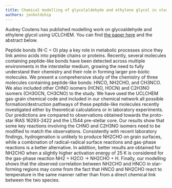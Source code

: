 ```yaml
---
title: Chemical modelling of glycolaldehyde and ethylene glycol in star-forming regions
authors: jonholdship
---
```

Audrey Coutens has published modelling work on glycoaldehyde and ethylene glycol using UCLCHEM. You can find [the paper here](https://arxiv.org/abs/1712.08778) and the abstract below.

Peptide bonds (N-C = O) play a key role in metabolic processes since they link amino acids into peptide chains or proteins. Recently, several molecules containing peptide-like bonds have been detected across multiple environments in the interstellar medium, growing the need to fully understand their chemistry and their role in forming larger pre-biotic molecules. We present a comprehensive study of the chemistry of three molecules containing peptide-like bonds: HNCO, NH2CHO, and CH3NCO. We also included other CHNO isomers (HCNO, HOCN) and C2H3NO isomers (CH3OCN, CH3CNO) to the study. We have used the UCLCHEM gas-grain chemical code and included in our chemical network all possible formation/destruction pathways of these peptide-like molecules recently investigated either by theoretical calculations or in laboratory experiments. Our predictions are compared to observations obtained towards the proto-star IRAS 16293-2422 and the L1544 pre-stellar core. Our results show that some key reactions involving the CHNO and C2H3NO isomers need to be modified to match the observations. Consistently with recent laboratory findings, hydrogenation is unlikely to produce NH2CHO on grain surfaces, while a combination of radical-radical surface reactions and gas-phase reactions is a better alternative. In addition, better results are obtained for NH2CHO when a slightly higher activation energy of 25 K is considered for the gas-phase reaction NH2 + H2CO → NH2CHO + H. Finally, our modelling shows that the observed correlation between NH2CHO and HNCO in star-forming regions may come from the fact that HNCO and NH2CHO react to temperature in the same manner rather than from a direct chemical link between the two species.
